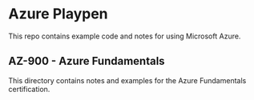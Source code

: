 # Azure Playpen

This repo contains example code and notes for using Microsoft Azure.

## AZ-900 - Azure Fundamentals

This directory contains notes and examples for the Azure Fundamentals certification.
